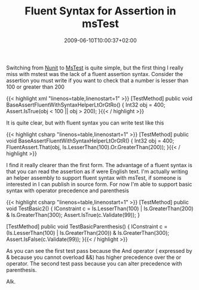 ﻿---
title: "Fluent Syntax for Assertion in msTest"
description: ""
date: 2009-06-10T10:00:37+02:00
draft: false
tags: [Testing]
categories: [Testing]
---
Switching from [Nunit](http://www.nunit.org) to [MsTest](http://en.wikipedia.org/wiki/MSTest) is quite simple, but the first thing I really miss with mstest was the lack of a fluent assertion syntax. Consider the assertion you must write if you want to check that a number is lesser than 100 or greater than 200

{{< highlight xml "linenos=table,linenostart=1" >}}
[TestMethod]
public void BaseAssertFluentWithSyntaxHelperLtOrGtRo()
{
    Int32 obj = 400;
    Assert.IsTrue(obj < 100 || obj > 200);
}{{< / highlight >}}

<!-- Code inserted with Steve Dunn's Windows Live Writer Code Formatter Plugin.  http://dunnhq.com -->

It is quite clear, but with fluent syntax you can write test like this

{{< highlight csharp "linenos=table,linenostart=1" >}}
[TestMethod]
public void BaseAssertFluentWithSyntaxHelperLtOrGtR()
{
    Int32 obj = 400;
    FluentAssert.That(obj, Is.LesserThan(100).Or.GreaterThan(200));
}{{< / highlight >}}

<!-- Code inserted with Steve Dunn's Windows Live Writer Code Formatter Plugin.  http://dunnhq.com -->

I find it really clearer than the first form. The advantage of a fluent syntax is that you can read the assertion as if were English text. I'm actually writing an helper assembly to support fluent syntax with msTest, if someone is interested in I can publish in source form. For now I'm able to support basic syntax with operator precedence and parenthesis

{{< highlight csharp "linenos=table,linenostart=1" >}}
[TestMethod]
public void TestBasic2()
{
    IConstraint c = Is.LesserThan(100) | Is.GreaterThan(200) & Is.GreaterThan(300);
    Assert.IsTrue(c.Validate(99));
}

[TestMethod]
public void TestBasicParenthesis()
{
    IConstraint c = (Is.LesserThan(100) | Is.GreaterThan(200)) & Is.GreaterThan(300);
    Assert.IsFalse(c.Validate(99));
}{{< / highlight >}}

<!-- Code inserted with Steve Dunn's Windows Live Writer Code Formatter Plugin.  http://dunnhq.com -->

As you can see the first test pass because the And operator ( expressed by & because you cannot overload &&) has higher precedence over the or operator. The second test pass because you can alter precedence with parenthesis.

Alk.
